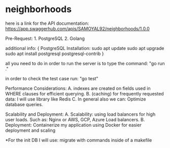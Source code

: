 # neighborhoods

here is a link for the API documentation: https://app.swaggerhub.com/apis/SAMOYAL92/neighborhoods/1.0.0

Pre-Request: 
    1. PostgreSQL 
    2. Golang

additional info:
{
   PostgreSQL Installation:
   sudo apt update
   sudo apt upgrade
   sudo apt install postgresql postgresql-contrib 
}

all you need to do in order to run the server is to type the command: "go run ."

in order to check the test case run: "go test"

Performance Considerations:
    A. indexes are created on fields used in WHERE clauses for efficient querying.
    B. (caching) for frequently requested data: I will use library like Redis
    C. In general also we can: Optimize database queries. 


Scalability and Deployment:
   A. Scalability: using load balancers for high user loads. Such as: Nginx or AWS, GCP, Azure Load balancers.
   B. Deployment: Containerize my application using Docker for easier deployment and scaling


*For the init DB I will use: migrate with commands inside of a makefile